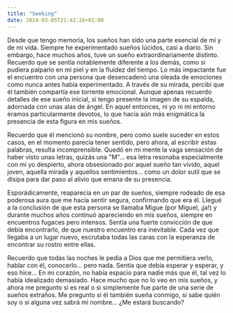 ```yaml
---
title: "Seeking"
date: 2024-03-05T21:42:26+01:00
---
```


Desde que tengo memoria, los sueños han sido una parte esencial de mí y de mi vida. Siempre he experimentado sueños lúcidos, casi a diario. Sin embargo, hace muchos años, tuve un sueño extraordinariamente distinto. Recuerdo que se sentía notablemente diferente a los demás, como si pudiera palparlo en mi piel y en la fluidez del tiempo. Lo más impactante fue el encuentro con una persona que desencadenó una oleada de emociones como nunca antes había experimentado. A través de su mirada, percibí que él también compartía ese torrente emocional. Aunque apenas recuerdo detalles de ese sueño inicial, sí tengo presente la imagen de su espalda, adornada con unas alas de ángel. En aquel entonces, ni yo ni mi entorno éramos particularmente devotos, lo que hacía aún más enigmática la presencia de esta figura en mis sueños.

Recuerdo que él mencionó su nombre, pero como suele suceder en estos casos, en el momento parecía tener sentido, pero ahora, al escribir estas palabras, resulta incomprensible. Quedó en mi mente la vaga sensación de haber visto unas letras, quizás una "M"... esa letra resonaba especialmente con mi yo despierto, ahora obsesionado por aquel sueño tan vívido, aquel joven, aquella mirada y aquellos sentimientos... como un dolor sutil que se disipa para dar paso al alivio que emana de su presencia.

Esporádicamente, reaparecía en un par de sueños, siempre rodeado de esa poderosa aura que me hacía sentir segura, confirmando que era él. Llegué a la conclusión de que esta persona se llamaba Migue (por Miguel, ¡ja!) y durante muchos años continuó apareciendo en mis sueños, siempre en encuentros fugaces pero intensos. Sentía una fuerte convicción de que debía encontrarlo, de que nuestro encuentro era inevitable. Cada vez que llegaba a un lugar nuevo, escrutaba todas las caras con la esperanza de encontrar su rostro entre ellas.

Recuerdo que todas las noches le pedía a Dios que me permitiera verlo, hablar con él, conocerlo... pero nada. Sentía que debía esperar y esperar, y eso hice... En mi corazón, no había espacio para nadie más que él, tal vez lo había idealizado demasiado. Hace mucho que no lo veo en mis sueños, y ahora me pregunto si es real o si simplemente fue parte de una serie de sueños extraños. Me pregunto si él también sueña conmigo, si sabe quién soy o si alguna vez sabrá mi nombre... ¿Me estará buscando?
